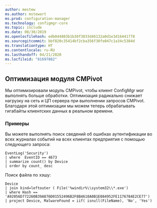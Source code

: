 ```yaml
---
author: mestew
ms.author: mstewart
ms.prod: configuration-manager
ms.technology: configmgr-core
ms.topic: include
ms.date: 08/30/2019
ms.openlocfilehash: edb044803b1b30f3033d46132a0d1e3d16441778
ms.sourcegitcommit: bbf820c35414bf2cba356f30fe047c1a34c5384d
ms.translationtype: HT
ms.contentlocale: ru-RU
ms.lasthandoff: 04/21/2020
ms.locfileid: "81697882"
---
```

## <a name="optimizations-to-the-cmpivot-engine"></a>Оптимизация модуля CMPivot
<!--3197353-->
Мы оптимизировали модуль CMPivot, чтобы клиент ConfigMgr мог выполнять больше обработки. Оптимизация радикально снижает нагрузку на сеть и ЦП сервера при выполнении запросов CMPivot. Благодаря этой оптимизации мы можем теперь обрабатывать гигабайты клиентских данных в реальном времени.

### <a name="examples"></a>Примеры

Вы можете выполнять поиск сведений об ошибках аутентификации во всех журналах событий на всех клиентах предприятия с помощью следующего запроса:

``` Kusto
EventLog('Security')
| where  EventID == 4673
| summarize count() by Device
| order by count_ desc
```

Поиск файла по хэшу:

``` Kusto
Device
| join kind=leftouter ( File('%windir%\\system32\\*.exe')
| where Hash == 'A92056D772260B39A876D01552496B2F8B4610A0B1E084952FE1176784E2CE77')
| project Device, MalwareFound = iif( isnull(FileName), 'No', 'Yes')
```
